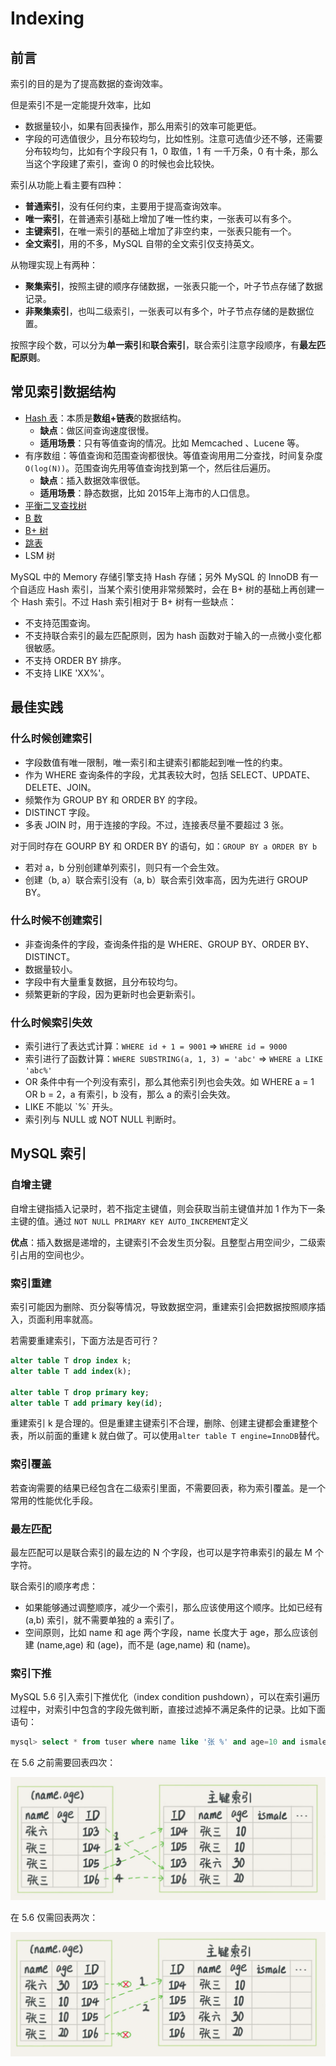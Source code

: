 # Indexing

## 前言

索引的目的是为了提高数据的查询效率。

但是索引不是一定能提升效率，比如

* 数据量较小，如果有回表操作，那么用索引的效率可能更低。
* 字段的可选值很少，且分布较均匀，比如性别。注意可选值少还不够，还需要分布较均匀，比如有个字段只有 1，0 取值，1 有 一千万条，0 有十条，那么当这个字段建了索引，查询 0 的时候也会比较快。

索引从功能上看主要有四种：

* **普通索引**，没有任何约束，主要用于提高查询效率。
* **唯一索引**，在普通索引基础上增加了唯一性约束，一张表可以有多个。
* **主键索引**，在唯一索引的基础上增加了非空约束，一张表只能有一个。
* **全文索引**，用的不多，MySQL 自带的全文索引仅支持英文。

从物理实现上有两种：

* **聚集索引**，按照主键的顺序存储数据，一张表只能一个，叶子节点存储了数据记录。
* **非聚集索引**，也叫二级索引，一张表可以有多个，叶子节点存储的是数据位置。

按照字段个数，可以分为**单一索引**和**联合索引**，联合索引注意字段顺序，有**最左匹配原则**。

## 常见索引数据结构

* [Hash 表](../../computer-science/algorithm/hash-table.md)：本质是**数组+链表**的数据结构。
  * **缺点**：做区间查询速度很慢。
  * **适用场景**：只有等值查询的情况。比如 Memcached 、Lucene 等。
* 有序数组：等值查询和范围查询都很快。等值查询用用二分查找，时间复杂度`O(log(N))`。范围查询先用等值查询找到第一个，然后往后遍历。
  * **缺点**：插入数据效率很低。
  * **适用场景**：静态数据，比如 2015年上海市的人口信息。
* [平衡二叉查找树](../../computer-science/algorithm/tree.md#ping-heng-er-cha-cha-zhao-shu)
* [B 数](../../computer-science/algorithm/tree.md#b-shu)
* [B+ 树](../../computer-science/algorithm/tree.md#b-shu-1)
* [跳表](../../computer-science/algorithm/skip-list.md)
* LSM 树

MySQL 中的 Memory 存储引擎支持 Hash 存储；另外 MySQL 的 InnoDB 有一个自适应 Hash 索引，当某个索引使用非常频繁时，会在 B+ 树的基础上再创建一个 Hash 索引。不过 Hash 索引相对于 B+ 树有一些缺点：

* 不支持范围查询。
* 不支持联合索引的最左匹配原则，因为 hash 函数对于输入的一点微小变化都很敏感。
* 不支持 ORDER BY 排序。
* 不支持 LIKE 'XX%'。

## 最佳实践

### 什么时候创建索引

* 字段数值有唯一限制，唯一索引和主键索引都能起到唯一性的约束。
* 作为 WHERE 查询条件的字段，尤其表较大时，包括 SELECT、UPDATE、DELETE、JOIN。
* 频繁作为 GROUP BY 和 ORDER BY 的字段。
* DISTINCT 字段。
* 多表 JOIN 时，用于连接的字段。不过，连接表尽量不要超过 3 张。

对于同时存在 GOURP BY 和 ORDER BY 的语句，如：`GROUP BY a ORDER BY b`

* 若对 a，b 分别创建单列索引，则只有一个会生效。
* 创建（b, a）联合索引没有（a, b）联合索引效率高，因为先进行 GROUP BY。

### 什么时候不创建索引

* 非查询条件的字段，查询条件指的是 WHERE、GROUP BY、ORDER BY、DISTINCT。
* 数据量较小。
* 字段中有大量重复数据，且分布较均匀。
* 频繁更新的字段，因为更新时也会更新索引。

### 什么时候索引失效

* 索引进行了表达式计算：`WHERE id + 1 = 9001` =&gt; `WHERE id = 9000`
* 索引进行了函数计算：`WHERE SUBSTRING(a, 1, 3) = 'abc'` =&gt; `WHERE a LIKE 'abc%'`
* OR 条件中有一个列没有索引，那么其他索引列也会失效。如 WHERE a = 1 OR b = 2，a 有索引，b 没有，那么 a 的索引会失效。
* LIKE 不能以 \`%\` 开头。
* 索引列与 NULL 或 NOT NULL 判断时。

## MySQL 索引

### 自增主键

自增主键指插入记录时，若不指定主键值，则会获取当前主键值并加 1 作为下一条主键的值。通过 `NOT NULL PRIMARY KEY AUTO_INCREMENT`定义

**优点**：插入数据是递增的，主键索引不会发生页分裂。且整型占用空间少，二级索引占用的空间也少。

### 索引重建

索引可能因为删除、页分裂等情况，导致数据空洞，重建索引会把数据按照顺序插入，页面利用率就高。

若需要重建索引，下面方法是否可行？

```sql
alter table T drop index k;
alter table T add index(k);

alter table T drop primary key;
alter table T add primary key(id);
```

重建索引 k 是合理的。但是重建主键索引不合理，删除、创建主键都会重建整个表，所以前面的重建 k 就白做了。可以使用`alter table T engine=InnoDB`替代。

### 索引覆盖

若查询需要的结果已经包含在二级索引里面，不需要回表，称为索引覆盖。是一个常用的性能优化手段。

### 最左匹配

最左匹配可以是联合索引的最左边的 N 个字段，也可以是字符串索引的最左 M 个字符。

联合索引的顺序考虑：

* 如果能够通过调整顺序，减少一个索引，那么应该使用这个顺序。比如已经有 \(a,b\) 索引，就不需要单独的 a 索引了。
* 空间原则，比如 name 和 age 两个字段，name 长度大于 age，那么应该创建 \(name,age\) 和 \(age\)，而不是 \(age,name\) 和 \(name\)。

### 索引下推

MySQL 5.6 引入索引下推优化（index condition pushdown），可以在索引遍历过程中，对索引中包含的字段先做判断，直接过滤掉不满足条件的记录。比如下面语句：

```sql
mysql> select * from tuser where name like '张 %' and age=10 and ismale=1;
```

在 5.6 之前需要回表四次：

![](../../.gitbook/assets/image%20%2860%29.png)

在 5.6 仅需回表两次：

![](../../.gitbook/assets/image%20%28110%29.png)


